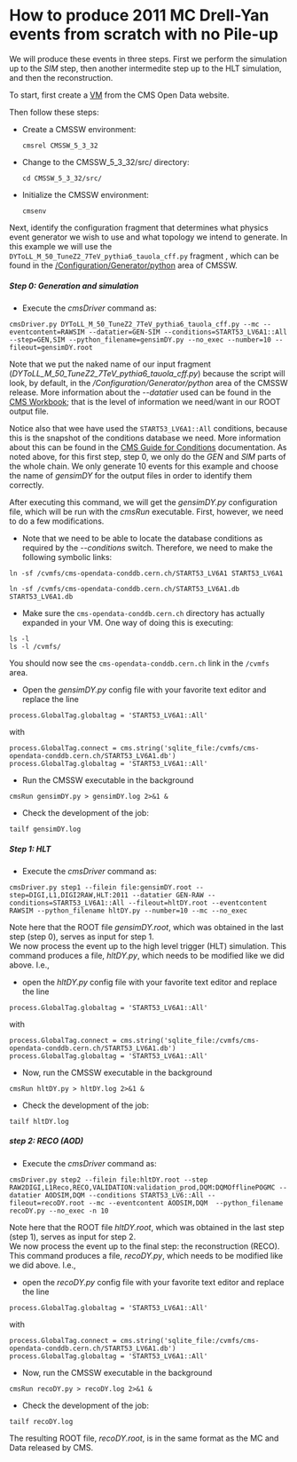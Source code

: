 # How to produce 2011 MC Drell-Yan events from scratch with no Pile-up

We will produce these events in three steps.  First we perform the simulation up to the *SIM* step, then another intermedite step
up to the HLT simulation, and then the reconstruction. 

To start, first create a [VM](http://opendata.cern.ch/record/252 "CMS Open Data Portal") from the CMS Open Data website.

Then follow these steps:

- Create a CMSSW environment: 

    ```
    cmsrel CMSSW_5_3_32
    ```

- Change to the CMSSW_5_3_32/src/ directory:

    ```
    cd CMSSW_5_3_32/src/
    ```

- Initialize the CMSSW environment:

  ```
  cmsenv
  ```   

Next, identify the configuration fragment that determines what physics event generator we wish to use and what topology we intend to generate.  In
this example we will use the `DYToLL_M_50_TuneZ2_7TeV_pythia6_tauola_cff.py` fragment , which can be found in the [/Configuration/Generator/python](https://github.com/cms-sw/cmssw/blob/CMSSW_5_3_X/Configuration/Generator/python) area of CMSSW.

##### Step 0: Generation and simulation

- Execute the *cmsDriver* command as:

```
cmsDriver.py DYToLL_M_50_TuneZ2_7TeV_pythia6_tauola_cff.py --mc --eventcontent=RAWSIM --datatier=GEN-SIM --conditions=START53_LV6A1::All --step=GEN,SIM --python_filename=gensimDY.py --no_exec --number=10 --fileout=gensimDY.root
```

Note that we put the naked name of our input fragment (*DYToLL_M_50_TuneZ2_7TeV_pythia6_tauola_cff.py*) because the script will look, by default, in
the */Configuration/Generator/python* area of the CMSSW release.  More information about the *--datatier* used can be found in the [CMS Workbook](https://twiki.cern.ch/twiki/bin/view/CMSPublic/WorkBookDataFormats); that is the level of information we need/want in our ROOT output file.

Notice also that wee have used
the `START53_LV6A1::All` conditions, because this is the snapshot of the conditions database we need.  More information about this can
be found in the [CMS Guide for Conditions](http://opendata.cern.ch/docs/cms-guide-for-condition-database) documentation.  As noted above, for this first step, step 0, we
only do the *GEN* and *SIM* parts of the whole chain.  We only generate 10 events for this example and choose the name of *gensimDY* for the output files
in order to identify them correctly.

After executing this command, we will get the *gensimDY.py* configuration file, which will be run with the *cmsRun* executable.  First, however, we need
to do a few modifications.

- Note that we need to be able to locate the database conditions as required by the *--conditions* switch.  Therefore, we need to make the following
 symbolic links:

```
ln -sf /cvmfs/cms-opendata-conddb.cern.ch/START53_LV6A1 START53_LV6A1

ln -sf /cvmfs/cms-opendata-conddb.cern.ch/START53_LV6A1.db START53_LV6A1.db
```

- Make sure the `cms-opendata-conddb.cern.ch` directory has actually expanded in your VM.  One way of doing this is executing:

```
ls -l
ls -l /cvmfs/
```

You should now see the `cms-opendata-conddb.cern.ch` link in the `/cvmfs` area.

- Open the *gensimDY.py* config file with your favorite text editor and replace the line

```
process.GlobalTag.globaltag = 'START53_LV6A1::All'
```

with

```
process.GlobalTag.connect = cms.string('sqlite_file:/cvmfs/cms-opendata-conddb.cern.ch/START53_LV6A1.db')
process.GlobalTag.globaltag = 'START53_LV6A1::All'
```

- Run the CMSSW executable in the background

```
cmsRun gensimDY.py > gensimDY.log 2>&1 &
``` 

- Check the development of the job:

```
tailf gensimDY.log
```


##### Step 1: HLT


- Execute the *cmsDriver* command as:

```
cmsDriver.py step1 --filein file:gensimDY.root --step=DIGI,L1,DIGI2RAW,HLT:2011 --datatier GEN-RAW --conditions=START53_LV6A1::All --fileout=hltDY.root --eventcontent RAWSIM --python_filename hltDY.py --number=10 --mc --no_exec
```

Note here that the ROOT file *gensimDY.root*, which was obtained in the last step (step 0), serves as input for step 1.  
We now process the event up to the high level trigger (HLT) simulation.  This command produces a file, *hltDY.py*, which needs to be modified
like we did above.  I.e.,

- open the *hltDY.py* config file with your favorite text editor and replace the line

```
process.GlobalTag.globaltag = 'START53_LV6A1::All'
```

with

```
process.GlobalTag.connect = cms.string('sqlite_file:/cvmfs/cms-opendata-conddb.cern.ch/START53_LV6A1.db')
process.GlobalTag.globaltag = 'START53_LV6A1::All'
```

- Now, run the CMSSW executable in the background

```
cmsRun hltDY.py > hltDY.log 2>&1 &
``` 

- Check the development of the job:

```
tailf hltDY.log
```


##### step 2: RECO (AOD)

- Execute the *cmsDriver* command as:

```
cmsDriver.py step2 --filein file:hltDY.root --step RAW2DIGI,L1Reco,RECO,VALIDATION:validation_prod,DQM:DQMOfflinePOGMC --datatier AODSIM,DQM --conditions START53_LV6::All --fileout=recoDY.root --mc --eventcontent AODSIM,DQM  --python_filename recoDY.py --no_exec -n 10 
```

Note here that the ROOT file *hltDY.root*, which was obtained in the last step (step 1), serves as input for step 2.  
We now process the event up to the final step: the reconstruction (RECO).  This command produces a file, *recoDY.py*, which needs to be modified
like we did above.  I.e.,

- open the *recoDY.py* config file with your favorite text editor and replace the line

```
process.GlobalTag.globaltag = 'START53_LV6A1::All'
```

with

```
process.GlobalTag.connect = cms.string('sqlite_file:/cvmfs/cms-opendata-conddb.cern.ch/START53_LV6A1.db')
process.GlobalTag.globaltag = 'START53_LV6A1::All'
```

- Now, run the CMSSW executable in the background

```
cmsRun recoDY.py > recoDY.log 2>&1 &
``` 

- Check the development of the job:

```
tailf recoDY.log
```

The resulting ROOT file, *recoDY.root*, is in the same format as 
the MC and Data released by CMS.
